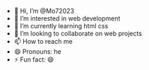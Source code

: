 - 👋 Hi, I’m @Mo72023
- 👀 I’m interested in web development
- 🌱 I’m currently learning html css
- 💞️ I’m looking to collaborate on web projects
- 📫 How to reach me 
- 😄 Pronouns: he
- ⚡ Fun fact: 😄

<!---
Mo72023/Mo72023 is a ✨ special ✨ repository because its `README.md` (this file) appears on your GitHub profile.
You can click the Preview link to take a look at your changes.
--->
